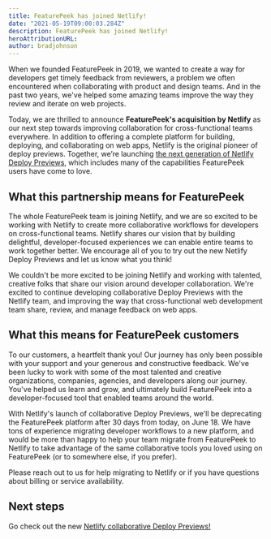 ```yaml
---
title: FeaturePeek has joined Netlify!
date: "2021-05-19T09:00:03.284Z"
description: FeaturePeek has joined Netlify!
heroAttributionURL:
author: bradjohnson
---
```

When we founded FeaturePeek in 2019, we wanted to create a way for developers get timely feedback from reviewers, a problem we often encountered when collaborating with product and design teams. And in the past two years, we've helped some amazing teams improve the way they review and iterate on web projects.

Today, we are thrilled to announce **FeaturePeek's acquisition by Netlify** as our next step towards improving collaboration for cross-functional teams everywhere. In addition to offering a complete platform for building, deploying, and collaborating on web apps, Netlify is the original pioneer of deploy previews. Together, we’re launching [the next generation of Netlify Deploy Previews](https://www.netlify.com/blog/2021/05/19/introducing-the-next-generation-of-deploy-previews-and-netlify-acquisition-of-featurepeek/), which includes many of the capabilities FeaturePeek users have come to love.

## What this partnership means for FeaturePeek
The whole FeaturePeek team is joining Netlify, and we are so excited to be working with Netlify to create more collaborative workflows for developers on cross-functional teams. Netlify shares our vision that by building delightful, developer-focused experiences we can enable entire teams to work together better. We encourage all of you to try out the new Netlify Deploy Previews and let us know what you think!

We couldn't be more excited to be joining Netlify and working with talented, creative folks that share our vision around developer collaboration. We're excited to continue developing collaborative Deploy Previews with the Netlify team, and improving the way that cross-functional web development team share, review, and manage feedback on web apps.

## What this means for FeaturePeek customers
To our customers, a heartfelt thank you! Our journey has only been possible with your support and your generous and constructive feedback. We've been lucky to work with some of the most talented and creative organizations, companies, agencies, and developers along our journey. You've helped us learn and grow, and ultimately build FeaturePeek into a developer-focused tool that enabled teams around the world.

With Netlify's launch of collaborative Deploy Previews, we'll be deprecating the FeaturePeek platform after 30 days from today, on June 18. We have tons of experience migrating developer workflows to a new platform, and would be more than happy to help your team migrate from FeaturePeek to Netlify to take advantage of the same collaborative tools you loved using on FeaturePeek (or to somewhere else, if you prefer).

Please reach out to us for help migrating to Netlify or if you have questions about billing or service availability.

## Next steps
Go check out the new [Netlify collaborative Deploy Previews!](https://www.netlify.com/products/deploy-previews) 
